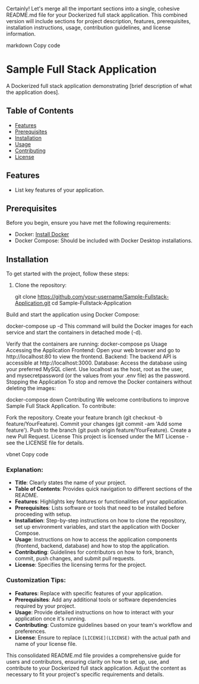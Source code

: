 Certainly! Let's merge all the important sections into a single, cohesive README.md file for your Dockerized full stack application. This combined version will include sections for project description, features, prerequisites, installation instructions, usage, contribution guidelines, and license information.

markdown
Copy code
# Sample Full Stack Application

A Dockerized full stack application demonstrating [brief description of what the application does].

## Table of Contents

- [Features](#features)
- [Prerequisites](#prerequisites)
- [Installation](#installation)
- [Usage](#usage)
- [Contributing](#contributing)
- [License](#license)

## Features

- List key features of your application.

## Prerequisites

Before you begin, ensure you have met the following requirements:
- Docker: [Install Docker](https://www.docker.com/get-started)
- Docker Compose: Should be included with Docker Desktop installations.

## Installation

To get started with the project, follow these steps:

1. Clone the repository:

   git clone https://github.com/your-username/Sample-Fullstack-Application.git
   cd Sample-Fullstack-Application

Build and start the application using Docker Compose:

docker-compose up -d
This command will build the Docker images for each service and start the containers in detached mode (-d).

Verify that the containers are running:
docker-compose ps
Usage
Accessing the Application
Frontend: Open your web browser and go to http://localhost:80 to view the frontend.
Backend: The backend API is accessible at http://localhost:3000.
Database: Access the database using your preferred MySQL client. Use localhost as the host, root as the user, and mysecretpassword (or the values from your .env file) as the password.
Stopping the Application
To stop and remove the Docker containers without deleting the images:

docker-compose down
Contributing
We welcome contributions to improve Sample Full Stack Application. To contribute:

Fork the repository.
Create your feature branch (git checkout -b feature/YourFeature).
Commit your changes (git commit -am 'Add some feature').
Push to the branch (git push origin feature/YourFeature).
Create a new Pull Request.
License
This project is licensed under the MIT License - see the LICENSE file for details.

vbnet
Copy code

### Explanation:

- **Title**: Clearly states the name of your project.
- **Table of Contents**: Provides quick navigation to different sections of the README.
- **Features**: Highlights key features or functionalities of your application.
- **Prerequisites**: Lists software or tools that need to be installed before proceeding with setup.
- **Installation**: Step-by-step instructions on how to clone the repository, set up environment variables, and start the application with Docker Compose.
- **Usage**: Instructions on how to access the application components (frontend, backend, database) and how to stop the application.
- **Contributing**: Guidelines for contributors on how to fork, branch, commit, push changes, and submit pull requests.
- **License**: Specifies the licensing terms for the project.

### Customization Tips:

- **Features**: Replace with specific features of your application.
- **Prerequisites**: Add any additional tools or software dependencies required by your project.
- **Usage**: Provide detailed instructions on how to interact with your application once it's running.
- **Contributing**: Customize guidelines based on your team's workflow and preferences.
- **License**: Ensure to replace `[LICENSE](LICENSE)` with the actual path and name of your license file.

This consolidated README.md file provides a comprehensive guide for users and contributors, ensuring clarity on how to set up, use, and contribute to your Dockerized full stack application. Adjust the content as necessary to fit your project's specific requirements and details.








